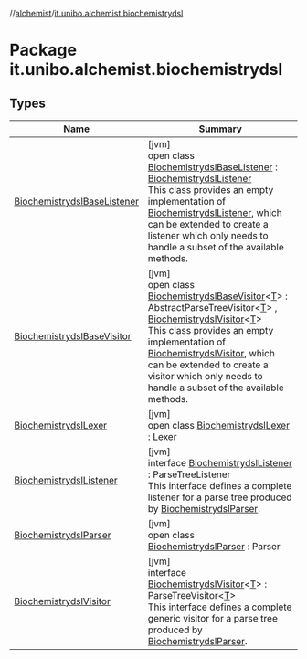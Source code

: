 //[alchemist](../../index.md)/[it.unibo.alchemist.biochemistrydsl](index.md)

# Package it.unibo.alchemist.biochemistrydsl

## Types

| Name | Summary |
|---|---|
| [BiochemistrydslBaseListener](-biochemistrydsl-base-listener/index.md) | [jvm]<br>open class [BiochemistrydslBaseListener](-biochemistrydsl-base-listener/index.md) : [BiochemistrydslListener](-biochemistrydsl-listener/index.md)<br>This class provides an empty implementation of [BiochemistrydslListener](-biochemistrydsl-listener/index.md), which can be extended to create a listener which only needs to handle a subset of the available methods. |
| [BiochemistrydslBaseVisitor](-biochemistrydsl-base-visitor/index.md) | [jvm]<br>open class [BiochemistrydslBaseVisitor](-biochemistrydsl-base-visitor/index.md)<[T](-biochemistrydsl-base-visitor/index.md)> : AbstractParseTreeVisitor<[T](../it.unibo.alchemist.model.implementations.conditions/-neighborhood-present/index.md)> , [BiochemistrydslVisitor](-biochemistrydsl-visitor/index.md)<[T](../it.unibo.alchemist.model.implementations.conditions/-neighborhood-present/index.md)> <br>This class provides an empty implementation of [BiochemistrydslVisitor](-biochemistrydsl-visitor/index.md), which can be extended to create a visitor which only needs to handle a subset of the available methods. |
| [BiochemistrydslLexer](-biochemistrydsl-lexer/index.md) | [jvm]<br>open class [BiochemistrydslLexer](-biochemistrydsl-lexer/index.md) : Lexer |
| [BiochemistrydslListener](-biochemistrydsl-listener/index.md) | [jvm]<br>interface [BiochemistrydslListener](-biochemistrydsl-listener/index.md) : ParseTreeListener<br>This interface defines a complete listener for a parse tree produced by [BiochemistrydslParser](-biochemistrydsl-parser/index.md). |
| [BiochemistrydslParser](-biochemistrydsl-parser/index.md) | [jvm]<br>open class [BiochemistrydslParser](-biochemistrydsl-parser/index.md) : Parser |
| [BiochemistrydslVisitor](-biochemistrydsl-visitor/index.md) | [jvm]<br>interface [BiochemistrydslVisitor](-biochemistrydsl-visitor/index.md)<[T](-biochemistrydsl-visitor/index.md)> : ParseTreeVisitor<[T](../it.unibo.alchemist.model.implementations.conditions/-neighborhood-present/index.md)> <br>This interface defines a complete generic visitor for a parse tree produced by [BiochemistrydslParser](-biochemistrydsl-parser/index.md). |
